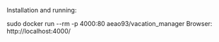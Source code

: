 Installation and running:

sudo docker run --rm -p 4000:80 aeao93/vacation_manager
Browser: http://localhost:4000/
